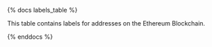 {% docs labels_table %}

This table contains labels for addresses on the Ethereum Blockchain. 

{% enddocs %}